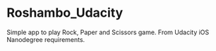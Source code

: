 # Roshambo_Udacity

Simple app to play Rock, Paper and Scissors game.
From Udacity iOS Nanodegree requirements.
